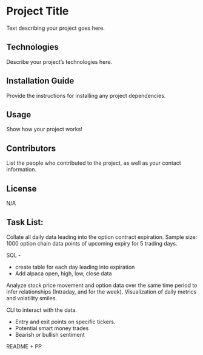 # Project Title

Text describing your project goes here.

## Technologies

Describe your project’s technologies here.

## Installation Guide

Provide the instructions for installing any project dependencies.

## Usage

Show how your project works!

## Contributors

List the people who contributed to the project, as well as your contact information.

## License

N/A

## Task List:

Collate all daily data leading into the option contract expiration.
Sample size: 1000 option chain data points of upcoming expiry for 5 trading days.

SQL -
- create table for each day leading into expiration
- Add alpaca open, high, low, close data

Analyze stock price movement and option data over the same time period to infer relationships (Intraday, and for the week).
Visualization of daily metrics and volatility smiles.

CLI to interact with the data.
- Entry and exit points on specific tickers.
- Potential smart money trades
- Bearish or bullish sentiment

README + PP
